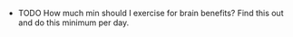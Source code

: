 - TODO How much min should I exercise for brain benefits? Find this out and do this minimum per day.